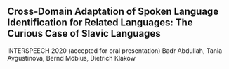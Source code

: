 ## Cross-Domain Adaptation of Spoken Language Identification for Related Languages: The Curious Case of Slavic Languages


INTERSPEECH 2020 (accepted for oral presentation) 
Badr Abdullah, Tania Avgustinova, Bernd Möbius, Dietrich Klakow
